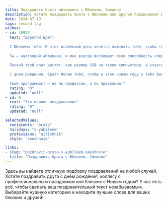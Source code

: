 ```yaml
---
title: Поздравить брата айтишника с Юбилеем. Смешное
description: Хотите поздравить брата с Юбилеем или другим праздником? Наш ИИ создаст незабываемое поздравление, а вы обязательно выделитесь среди других.  
date: 2024-07-19
tags: second tag
wishes:
- id: 40923
  text: "Дорогой Брат!
  
  С Юбилеем тебя! В этот особенный день хочется пожелать тебе, чтобы твой код компилировался с первого раза, а баги улетали в небытие, как шутки нашего с тобой программиста! Пускай в жизни встречаются только «зеленые огоньки», а «красные» минуя тебя обходят стороной.
  
  Ты – настоящий айтишник, и мне всегда восхищает твоя способность «перезагрузить» любые проблемы одним взглядом! Желаю тебе, чтобы в жизни было не меньше веселых вирусов, чем в твоем коде, а к решению задач ты подходил с таким же оптимизмом, как к поиску Wi-Fi в кафе!
  
  Пускай твой опыт растет, как размер SSD на твоем компьютере, а счастье умножается, как число вкладок в браузере! Жизнь – это не только код и серверы, так что не забывай иногда выходить из системы и наслаждаться реальностью!
  
  С днем рождения, брат! Желаю тебе, чтобы в этом новом году у тебя было столько же радостей, сколько строк кода в твоем любимом проекте!
  
  Твой программист – не по профессии, а по призванию!"
  rating: "0"
  updated: "null"
- id: 0
  text: "Это первое поздравление"
  rating: "0"
  updated: "null"

selectedValues:
  recipients: "brata"
  holidays: "s-yubileem"
  professions: "aitishnik"
  style: "smeshnoje"

links:
- slug: "pozdravit-brata-s-yubileem-smeshnoje"
  title: "Поздравить брата с Юбилеем. Смешное"
---
```


Здесь вы найдете отличную подборку поздравлений на любой случай. 
Хотите поздравить друга с днём рождения, коллегу с профессиональным праздником или близких с Новым годом? У нас есть всё, чтобы сделать ваш поздравительный текст незабываемым. Выбирайте нужную категорию и находите лучшие слова для ваших близких и друзей!
